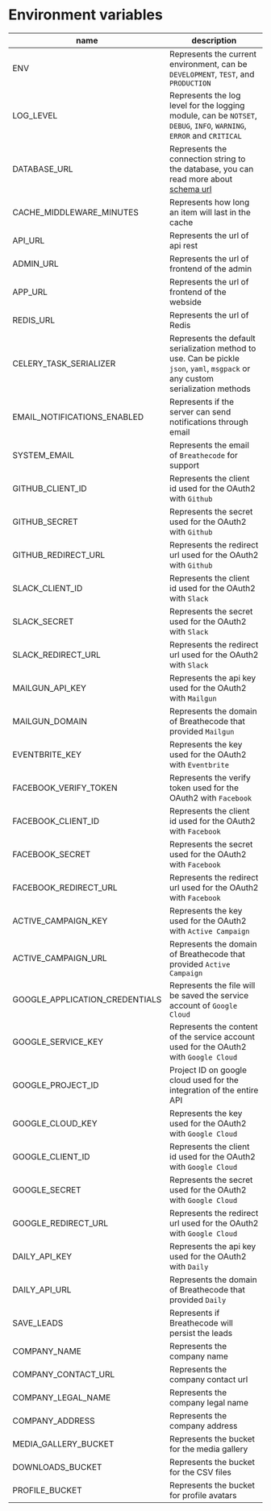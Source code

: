 # Environment variables

| name | description |
|---|---|
| ENV | Represents the current environment, can be `DEVELOPMENT`, `TEST`, and `PRODUCTION` |
| LOG_LEVEL | Represents the log level for the logging module, can be `NOTSET`, `DEBUG`, `INFO`, `WARNING`, `ERROR` and `CRITICAL` |
| DATABASE_URL | Represents the connection string to the database, you can read more about [schema url](https://github.com/jazzband/dj-database-url#url-schema) |
| CACHE_MIDDLEWARE_MINUTES | Represents how long an item will last in the cache |
| API_URL | Represents the url of api rest |
| ADMIN_URL | Represents the url of frontend of the admin |
| APP_URL | Represents the url of frontend of the webside |
| REDIS_URL | Represents the url of Redis |
| CELERY_TASK_SERIALIZER | Represents the default serialization method to use. Can be pickle `json`, `yaml`, `msgpack` or any custom serialization methods |
| EMAIL_NOTIFICATIONS_ENABLED | Represents if the server can send notifications through email |
| SYSTEM_EMAIL | Represents the email of `Breathecode` for support |
| GITHUB_CLIENT_ID | Represents the client id used for the OAuth2 with `Github` |
| GITHUB_SECRET | Represents the secret used for the OAuth2 with `Github` |
| GITHUB_REDIRECT_URL | Represents the redirect url used for the OAuth2 with `Github` |
| SLACK_CLIENT_ID | Represents the client id used for the OAuth2 with `Slack` |
| SLACK_SECRET | Represents the secret used for the OAuth2 with `Slack` |
| SLACK_REDIRECT_URL | Represents the redirect url used for the OAuth2 with `Slack` |
| MAILGUN_API_KEY | Represents the api key used for the OAuth2 with `Mailgun` |
| MAILGUN_DOMAIN | Represents the domain of Breathecode that provided `Mailgun` |
| EVENTBRITE_KEY | Represents the key used for the OAuth2 with `Eventbrite` |
| FACEBOOK_VERIFY_TOKEN | Represents the verify token used for the OAuth2 with `Facebook` |
| FACEBOOK_CLIENT_ID | Represents the client id used for the OAuth2 with `Facebook` |
| FACEBOOK_SECRET | Represents the secret used for the OAuth2 with `Facebook` |
| FACEBOOK_REDIRECT_URL | Represents the redirect url used for the OAuth2 with `Facebook` |
| ACTIVE_CAMPAIGN_KEY | Represents the key used for the OAuth2 with `Active Campaign` |
| ACTIVE_CAMPAIGN_URL | Represents the domain of Breathecode that provided `Active Campaign` |
| GOOGLE_APPLICATION_CREDENTIALS | Represents the file will be saved the service account of `Google Cloud` |
| GOOGLE_SERVICE_KEY | Represents the content of the service account used for the OAuth2 with `Google Cloud` |
| GOOGLE_PROJECT_ID | Project ID on google cloud used for the integration of the entire API |
| GOOGLE_CLOUD_KEY | Represents the key used for the OAuth2 with `Google Cloud` |
| GOOGLE_CLIENT_ID | Represents the client id used for the OAuth2 with `Google Cloud` |
| GOOGLE_SECRET | Represents the secret used for the OAuth2 with `Google Cloud` |
| GOOGLE_REDIRECT_URL | Represents the redirect url used for the OAuth2 with `Google Cloud` |
| DAILY_API_KEY | Represents the api key used for the OAuth2 with `Daily` |
| DAILY_API_URL | Represents the domain of Breathecode that provided `Daily` |
| SAVE_LEADS | Represents if Breathecode will persist the leads |
| COMPANY_NAME | Represents the company name |
| COMPANY_CONTACT_URL | Represents the company contact url |
| COMPANY_LEGAL_NAME | Represents the company legal name |
| COMPANY_ADDRESS | Represents the company address |
| MEDIA_GALLERY_BUCKET | Represents the bucket for the media gallery |
| DOWNLOADS_BUCKET | Represents the bucket for the CSV files |
| PROFILE_BUCKET | Represents the bucket for profile avatars |
